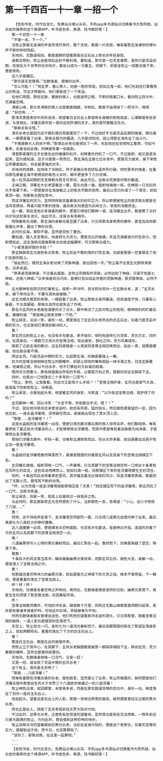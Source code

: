 # 第一千四百一十一章 一招一个
        【告知书友，时代在变化，免费站点难以长存，手机app多书源站点切换看书大势所趋，站长给你推荐的这个换源APP，听书音色多、换源、找书都好使！】
       第一千四百一十一章
       “不堪一击，下一个。”
       当牧尘那毫无波澜的声音传荡开来时，整个天地，都是一片死寂，唯有着那玄海凄惨的嚎叫声不断的响彻而起。
       天地间，无数道视线，都是震撼的望着那座白玉石台上修长的年轻身影。
       谁都没想到，牧尘会胜得如此的干脆利落，要知道，那可是一位天至尊啊，虽然只是灵品初期，但放在大千世界的任何地方，都足以成为一方霸主，但眼下，却是连牧尘一招都没接下来，便是惨败。
       这几乎是碾压。
       “那可是天至尊啊。”无数强者，艰难的出声。
       “怎么可能？！”而玄罗，墨心等人，则是一脸的惊骇，犹如见鬼一般，他们先前还打算看牧尘的笑话，可这才转眼间，他们便是成了一个笑话。
       在他们周围，那些玄脉，墨脉的族人，也是骇然之极，不断的吞着口水，看向牧尘目光中，充满着恐惧。
       清脉山峰，那众多清脉的族人也是面面相觑，半晌后，都是不由得抹了一把冷汗，喃喃道：“好恐怖...”
       那清灵更是美目中异彩涟涟，她望着白玉石台上那道修长身躯的勃勃英姿，心潮都是有些澎湃，与其相比，浮屠古族年轻一辈的这些所谓的天才，真的是尽数黯淡无光。
       “那紫炎有古怪。”
       清天长老也是因为这干脆利落的局面震惊了一下，不过他好歹也是灵品后期的强者，眼光毒辣，一眼便是看了出来，那紫炎极为的霸道，几乎是顷刻间，就让得那玄海失去了战斗力。
       “不愧是静大人的孩子啊。”那清云长老也是感叹了一声，先前他还在觉得牧尘鲁莽，可如今看来，后者会如此做，的确是有着一些能耐。
       清萱那紧握的玉手也是在此时缓缓的松开，如释重负的松了一口气，不过旋即，她又是紧张起来，因为她知道，这才只是第一局而已，那玄海在玄脉七位长老中，更是实力居末，接下来牧尘所要面临的，将会是更强的对手。
       天地间的寂静，在持续了半晌后，终于是被众多窃窃私语声所打破，同时更多的强者，在看向那包裹着玄海不断燃烧的紫色火炎时，眼中更是多了几分忌惮。
       连一位灵品初期的天至尊都对其无可奈何，由此可见，这紫炎究竟是何等的霸道。
       主峰之巅，浮屠玄大长老望着这一幕，眉头也是一皱，旋即他袖袍一挥，仿佛是一只无形的大手笼罩下来，一把便是将玄海身躯之上的紫炎尽数的拔除，最后以灵力形成了一个真空，犹如黑洞一般，将那紫炎困在其中。
       而这浮屠玄的灵力，显然同样是具备着强大的封印之力，所以即便是牧尘的吞灵紫炎都是无法将其燃烧，两者只能不断的侵蚀，最后紫炎则是因为后继乏力，渐渐的消散而去。
       这一幕，落在其他众多强者的眼中，更是引得他们眼神一凝，连浮屠玄出手，都是费了点时间才将这些紫炎消灭，由此可见，这紫炎有多棘手。
       而随着紫炎消散，那玄海的身躯也是显露了出来，只见得那浑身焦黑的模样，甚至连血肉都是融化开来，露出了狰狞白骨。
       此时的玄海，狼狈不堪，显然是受到了重创。
       要知道，踏入天至尊后，肉身转化为灵力，便是无比的强横，并且充满着强大的生命力，但即便如此，这玄海依旧是被那紫炎烧成这幅模样，可见那紫炎威力。
       “小辈真是好狠的手段！”
       那玄脉脉首玄光面色有点铁青，牧尘如此干脆利落的打败玄海，无疑是狠狠一巴掌扇在了他们玄脉的脸上。
       “彼此而已，既然玄海长老动用了灵脉神通，我也回他一手。”牧尘毫不在意玄光那铁青面色，淡声说道。
       “原来是灵脉神通，不过看此威能，这牧尘所拥有的灵脉，必然达到了神级，只是不知是七神级，还是八神级。”众多强者目光闪烁，能够衍变出如此厉害的灵脉神通，那灵脉等级，必然不低。
       玄光眼神有些阴沉的盯着牧尘，旋即一声冷哼，目光转向另外一位玄脉长老，道：“玄风长老，接下来你出手，不要与其肉身接触。”
       这玄光眼光极其的老辣，一眼就看了出来，牧尘那紫炎虽然霸道，但却速度不快，只要有心躲避，不与其硬碰，那紫炎自然也就失去了作用。
       那名为玄风的长老面色凝重的点了点头，眼中再没了之前对牧尘的轻视，眼神锐利的盯着后者，缓缓的道：“那就再让我来领教一下吧。”
       牧尘闻言，淡淡一笑，身形一动，便是落在了这玄风长老所在的白玉石台，后者乃是灵品中期的实力，也正是他打算提前解决的人。
       轰！
       那玄风见到牧尘上台，也没有半句废话，单手结印，顿时肉身转化为灵体，灵光万丈，同时间，在其身后，一尊数万丈庞大的至尊法相，现出身影，吞吐之间，灵力风暴成形。
       吸取了之前玄海的教训，这玄风直接是一上来就将至尊法相召唤而出，如此一来，就算是硬碰，他也是丝毫不惧。
       而这玄风，乃是灵品中期的实力，比起那玄海，的确是要强上一筹。
       巨大的至尊法相倒映在牧尘的眼瞳中，却是让得他的嘴角掀起一抹冷漠之色，对这玄脉墨脉，他痛恨之极，所以今日出手，他不打算给对方丝毫的颜面。
       既然对方想要斗，那他就施展出所有的手段，以雷霆万钧之势，狠狠的将这玄脉踩下去。
       同时，也是出一口他隐忍二十多年的一口恶气！
       “牧尘，来吧，让我看看，你这次又能有什么手段？！”至尊法相护身，玄风也是底气大涨，居高临下的俯视牧尘，冷喝道。
       牧尘闻言，也是抬起头来，他望着玄风的身影，冷笑道：“以为有这至尊法相，就护得了你吗？”
       玄风眼神一寒，回以冷笑：“大言不惭，你倒是出手试，嗯？！”
       不过，就在他冷笑尚还未曾说话时，他忽有所感，猛的抬头，然后面色便是猛的一变，因为他见到，一座水晶浮屠塔，突然破空而出，直接是出现在了其头顶上空。
       “那是...圣浮屠塔？！”
       这座水晶般的圣浮屠塔一出现，便是引得无数浮屠古族的族人惊呼出声，他们都知晓，唯有着修炼了最正统大浮屠诀的人，才能够修炼出浮屠塔，而其中更是唯有着血脉极为纯净者，才能够修出圣浮屠塔。
       想他们浮屠古族中，年轻一辈，也唯有玄通修炼而出，但从光华来看，依旧是要远远弱于牧尘这一座圣浮屠塔。
       轰！
       水晶般的圣浮屠塔轰然降落而下，直接是狠狠的对着那玄风以及其身下的至尊法相镇压下去。
       玄风瞳孔微缩，旋即深吸一口气，一声暴喝，只见其脚下的至尊法相忽然一口喷出十条青色狂风所化的巨龙，这些巨龙咆哮而上，犹如扛鼎一般，将那镇压下来的圣浮屠塔硬生生的顶住。
       同时，十条狂风巨龙喷着青色罡风，其中蕴含着无比锋锐的风沙，将圣浮屠塔表面，都是刮出了无数火花，震得其不断的动荡。
       “哼，以为凭借一座圣浮屠塔就能够镇压我？天真！”挡住镇压而下的圣浮屠塔，那玄风松了一口气，当即冷笑道。
       牧尘闻言，则是一笑，脸庞上似是掠过一抹诡异之色。
       与此同时，那玄脉脉首玄光忽然想到了什么，当即面色一变，急喝道：“小心，这小子修炼了八部...”
       轰！
       然而，还不待他声音落下，圣浮屠塔忽然剧烈一震，只见得八道黑光自塔内伸了出来，最后竟是化为八座巨大的狰狞魔像。
       这八道魔像一出现，便是爆发出恐怖威能，也没有半句废话，皆是伸出手指，遥遥的对着下方的玄风以及其脚下的至尊法相凌空一点。
       嗤！
       八道幽黑得令人心悸的黑光暴射而出，最后汇聚在一起，轰然而下，仿佛是穿越了虚空，降落下来。
       轰轰！
       十条巨大的风龙首当其冲，瞬间被着幽黑光束绞碎，而那玄风见状，面色大变，身躯一动，便是潜入了至尊法相之中。
       轰！
       但那蕴含着恐怖伟力的幽黑光束，犹如是毁灭之神落下的灭世之指，根本不曾停留，下一瞬间，便是重重的落在了至尊法相上。
       砰！砰！砰！
       天地间，仿佛是有着恐怖之声响彻，再然后，无数强者便是骇然的见到，幽黑光束落下，竟是生生的洞穿了那至尊法相，将其撕裂开来。
       咚！
       至尊法相轰然爆炸，可怕的冲击波，肆虐数十万里，将附近无数山峰都是震得颤抖起来，若非是有着诸多强者护持，恐怕这片区域，早就被夷为平地。
       然而无数强者都未曾理会这些，他们死死的望着那冲击波的源头，只见得那里，随着至尊法相的破碎，一道人影也是狼狈的坠落而下。
       天空上，牧尘目光一闪，身形化为一道流光暴射而下，最后双脚狠狠的跺在了那道坠落身影之上，犹如两颗陨石，重重的落在了下方的白玉石台上。
       轰！
       整座白玉石台，都是在此时崩塌开来。
       而牧尘立于其中心，在其脚下，玄风长老胸膛都是被其一脚踩得塌陷下去，鲜血狂流，灵力萎靡的模样，显然也是被彻底重创。
       天地间，无数强者倒吸一口凉气，又是一招！
       又是一招，就击败了灵品中期的玄风长老！
       这个牧尘，真的是太恐怖了！
       “那是...八部浮屠！”
       而唯有着那些浮屠古族的长老，面色剧变，显然是认了出来，牧尘所施展的，赫然便是他们浮屠古族中那曾经名列大千世界三十六道绝世神通之一的八部浮屠！
       牧尘神色淡漠，收回脚掌，未曾再多说，而是在那无数道惊惧的目光中，身形一动，再度落在了另外一座白玉石台上。
       他抬起头，望着这座石台上的人影，那是一张相当熟悉的面庞，赫然便是曾经见过面的黑光长老。
       而也正是此人，挑唆了玄天老祖前往天罗大陆对付他。
       不过此时，这黑光长老，正面色有些惊骇的望着他，显然其也是有些无法想象，一两年前还只是大圆满的牧尘，为何此时，竟会强到这种恐怖的地步。
       牧尘双眸冰冷的望着眼前的黑光长老，当初在圣渊大陆时，便是这个老家伙，仗着天至尊的实力，屡屡胁迫于他，而今日，也该算算账了。
       “该你了，新账旧账，在这里一起算吧。”
       ...
       ...
       【告知书友，时代在变化，免费站点难以长存，手机app多书源站点切换看书大势所趋，站长给你推荐的这个换源APP，听书音色多、换源、找书都好使！】